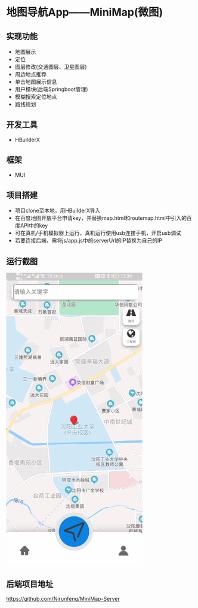 # 地图导航App——MiniMap(微图)
## 实现功能
- 地图展示
- 定位
- 图层修改(交通图层、卫星图层)
- 周边地点推荐
- 单击地图展示信息
- 用户模块(后端Springboot管理)
- 模糊搜索定位地点
- 路线规划
## 开发工具
- HBuilderX
## 框架
- MUI
## 项目搭建
- 项目clone至本地，用HBuilderX导入
- 在百度地图开放平台申请key，并替换map.html和routemap.html中引入的百度API中的key
- 可在真机/手机模拟器上运行，真机运行使用usb连接手机，开启usb调试
- 若要连接后端，需将js/app.js中的serverUrl的IP替换为自己的IP
## 运行截图
![img.png](img/img.png)
## 后端项目地址
https://github.com/Nirunfeng/MiniMap-Server
